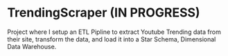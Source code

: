 # TrendingScraper (IN PROGRESS)

Project where I setup an ETL Pipline to extract Youtube Trending data from their site, transform the data, and load it into a Star Schema, Dimensional Data Warehouse.
